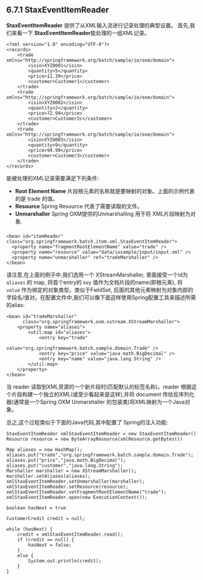 ## 6.7.1 StaxEventItemReader ##


**StaxEventItemReader** 提供了从XML输入流进行记录处理的典型设置。 首先,我们来看一下 **StaxEventItemReader**能处理的一组XML记录。


	<?xml version="1.0" encoding="UTF-8"?>
	<records>
	    <trade xmlns="http://springframework.org/batch/sample/io/oxm/domain">
	        <isin>XYZ0001</isin>
	        <quantity>5</quantity>
	        <price>11.39</price>
	        <customer>Customer1</customer>
	    </trade>
	    <trade xmlns="http://springframework.org/batch/sample/io/oxm/domain">
	        <isin>XYZ0002</isin>
	        <quantity>2</quantity>
	        <price>72.99</price>
	        <customer>Customer2c</customer>
	    </trade>
	    <trade xmlns="http://springframework.org/batch/sample/io/oxm/domain">
	        <isin>XYZ0003</isin>
	        <quantity>9</quantity>
	        <price>99.99</price>
	        <customer>Customer3</customer>
	    </trade>
	</records>


能被处理的XML记录需要满足下列条件:

- **Root Element Name** 片段根元素的名称就是要映射的对象。上面的示例代表的是 trade 的值。
- **Resource** Spring Resource 代表了需要读取的文件。
- **Unmarshaller** Spring OXM提供的Unmarshalling 用于将 XML片段映射为对象.

###

	<bean id="itemReader" class="org.springframework.batch.item.xml.StaxEventItemReader">
	  <property name="fragmentRootElementName" value="trade" />
	  <property name="resource" value="data/iosample/input/input.xml" />
	  <property name="unmarshaller" ref="tradeMarshaller" />
	</bean>




请注意,在上面的例子中,我们选用一个 XStreamMarshaller, 里面接受一个id为 `aliases` 的 map, 将首个entry的 `key` 值作为文档片段的name(即根元素), 将 `value` 作为绑定的对象类型。类似于FieldSet, 后面的其他元素映射为对象内部的字段名/值对。在配置文件中,我们可以像下面这样使用Spring配置工具来描述所需的alias:

	<bean id="tradeMarshaller"
	      class="org.springframework.oxm.xstream.XStreamMarshaller">
	    <property name="aliases">
	        <util:map id="aliases">
	            <entry key="trade"
	                   value="org.springframework.batch.sample.domain.Trade" />
	            <entry key="price" value="java.math.BigDecimal" />
	            <entry key="name" value="java.lang.String" />
	        </util:map>
	    </property>
	</bean>



当 reader 读取到XML资源的一个新片段时(匹配默认的标签名称)。reader 根据这个片段构建一个独立的XML(或至少看起来是这样),并将 document 传给反序列化器(通常是一个Spring OXM Unmarshaller 的包装类)将XML映射为一个Java对象。

总之,这个过程类似于下面的Java代码,其中配置了 Spring的注入功能:


	StaxEventItemReader xmlStaxEventItemReader = new StaxEventItemReader()
	Resource resource = new ByteArrayResource(xmlResource.getBytes())
	
	Map aliases = new HashMap();
	aliases.put("trade","org.springframework.batch.sample.domain.Trade");
	aliases.put("price","java.math.BigDecimal");
	aliases.put("customer","java.lang.String");
	Marshaller marshaller = new XStreamMarshaller();
	marshaller.setAliases(aliases);
	xmlStaxEventItemReader.setUnmarshaller(marshaller);
	xmlStaxEventItemReader.setResource(resource);
	xmlStaxEventItemReader.setFragmentRootElementName("trade");
	xmlStaxEventItemReader.open(new ExecutionContext());
	
	boolean hasNext = true
	
	CustomerCredit credit = null;
	
	while (hasNext) {
	    credit = xmlStaxEventItemReader.read();
	    if (credit == null) {
	        hasNext = false;
	    }
	    else {
	        System.out.println(credit);
	    }
	}

